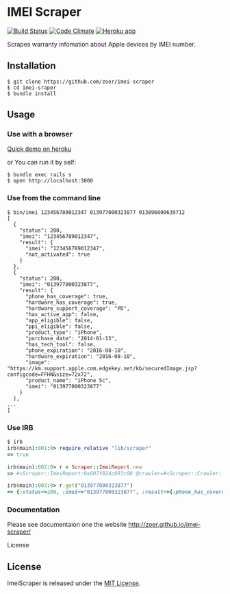 # IMEI Scraper

[![Build Status](https://travis-ci.org/zoer/imei-scraper.svg)](https://travis-ci.org/zoer/imei-scraper)
[![Code Climate](https://codeclimate.com/github/zoer/imei-scraper/badges/gpa.svg)](https://codeclimate.com/github/zoer/imei-scraper)
[![Heroku app](https://camo.githubusercontent.com/be46aee4f8d55e322c3e7db60ea23a4deb5427c9/68747470733a2f2f6865726f6b752d62616467652e6865726f6b756170702e636f6d2f3f6170703d6865726f6b752d6261646765)](http://imei-scraper.herokuapp.com)

Scrapes warranty infomation about Apple devices by IMEI number.

## Installation

```shell
$ git clone https://github.com/zoer/imei-scraper
$ cd imei-sraper
$ bundle install
```


## Usage

### Use with a browser

[Quick demo on heroku](http://imei-scraper.herokuapp.com)

or You can run it by self:

```shell
$ bundle exec rails s
$ open http://localhost:3000
```

### Use from the command line

```shell
$ bin/imei 123456789012347 013977000323877 013896000639712
[
  {
    "status": 200,
    "imei": "123456789012347",
    "result": {
      "imei": "123456789012347",
      "not_activated": true
    }
  },
  {
    "status": 200,
    "imei": "013977000323877",
    "result": {
      "phone_has_coverage": true,
      "hardware_has_coverage": true,
      "hardware_support_coverage": "PD",
      "has_active_app": false,
      "app_eligible": false,
      "ppi_eligible": false,
      "product_type": "iPhone",
      "purchase_date": "2014-01-13",
      "has_tech_tool": false,
      "phone_expiration": "2016-08-10",
      "hardware_expiration": "2016-08-10",
      "image": "https://km.support.apple.com.edgekey.net/kb/securedImage.jsp?configcode=FFHN&size=72x72",
      "product_name": "iPhone 5c",
      "imei": "013977000323877"
    }
  },
...
]
```

### Use IRB

```ruby
$ irb
irb(main):001:0> require_relative "lib/scraper"
=> true

irb(main):002:0> r = Scraper::ImeiReport.new
=> #<Scraper::ImeiReport:0x007f024c893c08 @crawler=#<Scraper::Crawler::AppleImei:0x007f024c88d3d0>, @parser=#<Scraper::Parser::ImeiPage:0x007f024c868cd8 @data={}, @doc=nil>>

irb(main):003:0> r.get("013977000323877")
=> {:status=>200, :imei=>"013977000323877", :result=>{:phone_has_coverage=>true, :hardware_has_coverage=>true, :hardware_support_coverage=>"PD", :has_active_app=>false, :app_eligible=>false, :ppi_eligible=>false, :product_type=>"iPhone", :days_since_dop=>"299", :has_tech_tool=>false, :phone_expiration=>"2016-08-10", :hardware_expiration=>"2016-08-10", :image=>"https://km.support.apple.com.edgekey.net/kb/securedImage.jsp?configcode=FFHN&size=72x72", :product_name=>"iPhone 5c", :imei=>"013977000323877"}}
```

### Documentation

Please see documentaion one the  website http://zoer.github.io/imei-scraper/

License

## License

ImeiScraper is released under the [MIT License](http://www.opensource.org/licenses/MIT).
